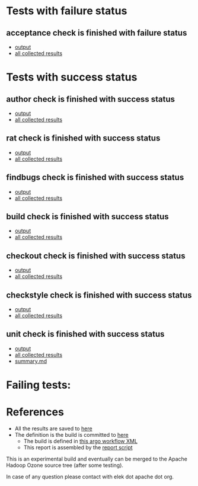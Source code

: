 # Tests with failure status

## acceptance check is finished with failure status

   * [output](https://raw.githubusercontent.com/elek/ozone-ci/master/trunk/trunk-nightly-adhoc-20190827-ds46k/acceptance/output.log)
   * [all collected results](https://github.com/elek/ozone-ci/tree/master/trunk/trunk-nightly-adhoc-20190827-ds46k/acceptance)



# Tests with success status

## author check is finished with success status

   * [output](https://raw.githubusercontent.com/elek/ozone-ci/master/trunk/trunk-nightly-adhoc-20190827-ds46k/author/output.log)
   * [all collected results](https://github.com/elek/ozone-ci/tree/master/trunk/trunk-nightly-adhoc-20190827-ds46k/author)


## rat check is finished with success status

   * [output](https://raw.githubusercontent.com/elek/ozone-ci/master/trunk/trunk-nightly-adhoc-20190827-ds46k/rat/output.log)
   * [all collected results](https://github.com/elek/ozone-ci/tree/master/trunk/trunk-nightly-adhoc-20190827-ds46k/rat)


## findbugs check is finished with success status

   * [output](https://raw.githubusercontent.com/elek/ozone-ci/master/trunk/trunk-nightly-adhoc-20190827-ds46k/findbugs/output.log)
   * [all collected results](https://github.com/elek/ozone-ci/tree/master/trunk/trunk-nightly-adhoc-20190827-ds46k/findbugs)


## build check is finished with success status

   * [output](https://raw.githubusercontent.com/elek/ozone-ci/master/trunk/trunk-nightly-adhoc-20190827-ds46k/build/output.log)
   * [all collected results](https://github.com/elek/ozone-ci/tree/master/trunk/trunk-nightly-adhoc-20190827-ds46k/build)


## checkout check is finished with success status

   * [output](https://raw.githubusercontent.com/elek/ozone-ci/master/trunk/trunk-nightly-adhoc-20190827-ds46k/checkout/output.log)
   * [all collected results](https://github.com/elek/ozone-ci/tree/master/trunk/trunk-nightly-adhoc-20190827-ds46k/checkout)


## checkstyle check is finished with success status

   * [output](https://raw.githubusercontent.com/elek/ozone-ci/master/trunk/trunk-nightly-adhoc-20190827-ds46k/checkstyle/output.log)
   * [all collected results](https://github.com/elek/ozone-ci/tree/master/trunk/trunk-nightly-adhoc-20190827-ds46k/checkstyle)


## unit check is finished with success status

   * [output](https://raw.githubusercontent.com/elek/ozone-ci/master/trunk/trunk-nightly-adhoc-20190827-ds46k/unit/output.log)
   * [all collected results](https://github.com/elek/ozone-ci/tree/master/trunk/trunk-nightly-adhoc-20190827-ds46k/unit)
   * [summary.md](https://github.com/elek/ozone-ci/tree/master/trunk/trunk-nightly-adhoc-20190827-ds46k/unit/summary.md)

# Failing tests: 






# References

 * All the results are saved to [here](https://github.com/elek/ozone-ci/tree/master/trunk/trunk-nightly-adhoc-20190827-ds46k/)
 * The definition is the build is committed to [here](https://github.com/elek/argo-ozone)
    * The build is defined in [this argo workflow XML](https://github.com/elek/argo-ozone/blob/master/ozone-build.yaml)
    * This report is assembled by the [report script](https://github.com/elek/argo-ozone/blob/master/scripts/report.sh)

This is an experimental build and eventually can be merged to the Apache Hadoop Ozone source tree (after some testing).

In case of any question please contact with elek dot apache dot org.
